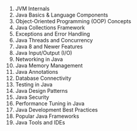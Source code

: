 1. JVM Internals
2. Java Basics & Language Components
3. Object-Oriented Programming (OOP) Concepts
4. Java Collections Framework
5. Exceptions and Error Handling
6. Java Threads and Concurrency
7. Java 8 and Newer Features
8. Java Input/Output (I/O)
9. Networking in Java
10. Java Memory Management
11. Java Annotations
12. Database Connectivity
13. Testing in Java
14. Java Design Patterns
15. Java Security
16. Performance Tuning in Java
17. Java Development Best Practices
18. Popular Java Frameworks
19. Java Tools and IDEs
